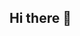 ## Hi there 👋



<!--
**xiaofeidev/xiaofeidev** is a ✨ _special_ ✨ repository because its `README.md` (this file) appears on your GitHub profile.
## https://visiky.github.io/resume?user=xiaofeidev&branch=main&template=template2

## https://visiky.github.io/resume?user=visiky&template=template2

Here are some ideas to get you started:

- 🔭 I’m currently working on ...
- 🌱 I’m currently learning ...
- 👯 I’m looking to collaborate on ...
- 🤔 I’m looking for help with ...
- 💬 Ask me about ...
- 📫 How to reach me: ...
- 😄 Pronouns: ...
- ⚡ Fun fact: ...
-->
